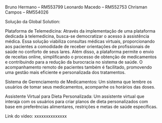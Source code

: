 Bruno Hermano – RM553799
Leonardo Macedo – RM552753
Chrisman Campos – RM554026

Solução da Global Solution:

Plataforma de Telemedicina: 
Através da implementação de uma plataforma dedicada à telemedicina,
busca-se democratizar o acesso à assistência médica. Essa solução viabiliza consultas médicas virtuais,
proporcionando aos pacientes a comodidade de receber orientações de profissionais de saúde no conforto 
de seus lares. Além disso, a plataforma permite o envio de receitas online, simplificando o processo de 
obtenção de medicamentos e contribuindo para a redução da burocracia no sistema de saúde. O acompanhamento 
remoto de pacientes também é facilitado, promovendo uma gestão mais eficiente e personalizada dos tratamentos. 

Sistema de Gerenciamento de Medicamentos:
Um sistema que lembre os usuários de tomar seus medicamentos, acompanhe os horários das doses.

Assistente Virtual para Dieta Personalizada:
Um assistente virtual que interaja com os usuários para criar planos de dieta personalizados 
com base em preferências alimentares, restrições e metas de saúde específicas.

Link do video:
xxxxxxxxxxxxxx
